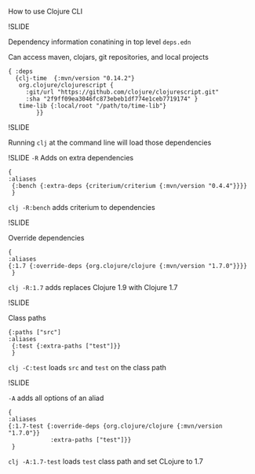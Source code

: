 How to use Clojure CLI

!SLIDE

Dependency information conatining in top level `deps.edn`

Can access maven, clojars, git repositories, and local projects

```
{ :deps
  {clj-time  {:mvn/version "0.14.2"}
   org.clojure/clojurescript {
     :git/url "https://github.com/clojure/clojurescript.git"
     :sha "2f9ff09ea3046fc873ebeb1df774e1ceb7719174" }
   time-lib {:local/root "/path/to/time-lib"}
        }}
```

!SLIDE

Running `clj` at the command line will load those dependencies

!SLIDE
`-R` Adds on extra dependencies

```
{
:aliases
 {:bench {:extra-deps {criterium/criterium {:mvn/version "0.4.4"}}}}
 }
```

`clj -R:bench` adds criterium to dependencies

!SLIDE

Override dependencies

```
{
:aliases
{:1.7 {:override-deps {org.clojure/clojure {:mvn/version "1.7.0"}}}}
 }
```

`clj -R:1.7` adds replaces Clojure 1.9 with Clojure 1.7

!SLIDE

Class paths

```
{:paths ["src"]
:aliases
 {:test {:extra-paths ["test"]}}
 }
```

`clj -C:test` loads `src` and `test` on the class path

!SLIDE

`-A` adds all options of an aliad

```
{
:aliases
{:1.7-test {:override-deps {org.clojure/clojure {:mvn/version "1.7.0"}}
            :extra-paths ["test"]}}
 }
```

`clj -A:1.7-test` loads `test` class path and set CLojure to 1.7
